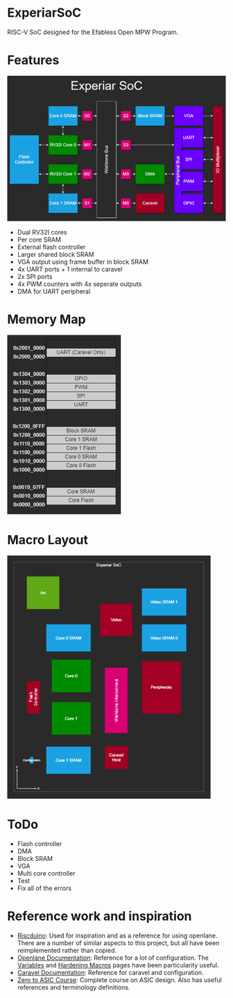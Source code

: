 # ExperiarSoC
RISC-V SoC designed for the Efabless Open MPW Program. 

# Features

![Block diagram of Experiar SoC](docs/Design/ExperiarSoC.png "Block diagram of Experiar SoC")

- Dual RV32I cores
- Per core SRAM
- External flash controller
- Larger shared block SRAM
- VGA output using frame buffer in block SRAM
- 4x UART ports + 1 internal to caravel
- 2x SPI ports
- 4x PWM counters with 4x seperate outputs
- DMA for UART peripheral

# Memory Map

![Memory map for Experiar SoC](docs/Design/MemoryMap.png "Memory map for Experiar SoC")

# Macro Layout

![Experiar SoC Macro Layout](docs/Design/MacrosPlacement.png "Experiar SoC Macro Layout")

# ToDo
- Flash controller
- DMA
- Block SRAM
- VGA
- Multi core controller
- Test
- Fix all of the errors

# Reference work and inspiration
- [Riscduino](https://github.com/dineshannayya/riscduino): Used for inspiration and as a reference for using openlane. There are a number of similar aspects to this project, but all have been reimplemented rather than copied.
- [Openlane Documentation](https://openlane-docs.readthedocs.io/en/rtd-develop/index.html): Reference for a lot of configuration. The [Variables](https://openlane-docs.readthedocs.io/en/rtd-develop/configuration/README.html) and [Hardening Macros](https://openlane-docs.readthedocs.io/en/rtd-develop/doc/hardening_macros.html#) pages have been particularity useful.
- [Caravel Documentation](https://caravel-harness.readthedocs.io/en/latest/index.html): Reference for caravel and configuration.
- [Zero to ASIC Course](https://www.zerotoasiccourse.com/): Complete course on ASIC design. Also has useful references and terminology definitions.